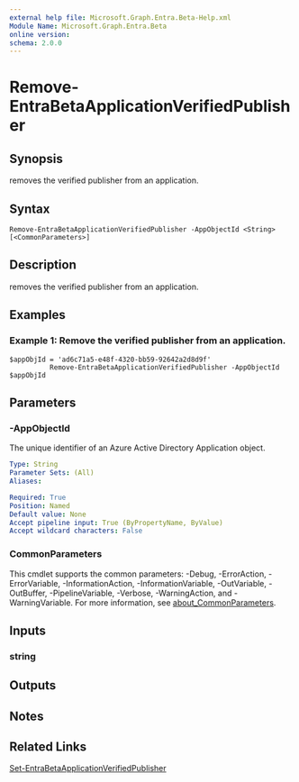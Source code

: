 ```yaml
---
external help file: Microsoft.Graph.Entra.Beta-Help.xml
Module Name: Microsoft.Graph.Entra.Beta
online version:
schema: 2.0.0
---
```


# Remove-EntraBetaApplicationVerifiedPublisher

## Synopsis
removes the verified publisher from an application.

## Syntax

```
Remove-EntraBetaApplicationVerifiedPublisher -AppObjectId <String> [<CommonParameters>]
```

## Description
removes the verified publisher from an application.

## Examples

### Example 1: Remove the verified publisher from an application.
```
$appObjId = 'ad6c71a5-e48f-4320-bb59-92642a2d8d9f'
          Remove-EntraBetaApplicationVerifiedPublisher -AppObjectId $appObjId
```

## Parameters

### -AppObjectId
The unique identifier of an Azure Active Directory Application object.

```yaml
Type: String
Parameter Sets: (All)
Aliases:

Required: True
Position: Named
Default value: None
Accept pipeline input: True (ByPropertyName, ByValue)
Accept wildcard characters: False
```

### CommonParameters
This cmdlet supports the common parameters: -Debug, -ErrorAction, -ErrorVariable, -InformationAction, -InformationVariable, -OutVariable, -OutBuffer, -PipelineVariable, -Verbose, -WarningAction, and -WarningVariable. For more information, see [about_CommonParameters](https://go.microsoft.com/fwlink/?LinkID=113216).

## Inputs

### string
## Outputs

## Notes

## Related Links

[Set-EntraBetaApplicationVerifiedPublisher]()

